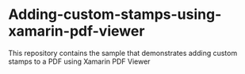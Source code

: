 # Adding-custom-stamps-using-xamarin-pdf-viewer
This repository contains the sample that demonstrates adding custom stamps to a PDF using Xamarin PDF Viewer
